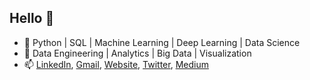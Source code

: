 ## Hello 👋

- 🌱 Python | SQL | Machine Learning | Deep Learning | Data Science
- 🎯 Data Engineering | Analytics | Big Data | Visualization
- 📫 [LinkedIn](https://www.linkedin.com/in/suraj11nag/), [Gmail](mailto:suraj11nag@gmail.com), [Website](https://suraj11nag.netlify.app/), [Twitter](https://twitter.com/Suraj11nag), [Medium](https://medium.com/@suraj11nag)

